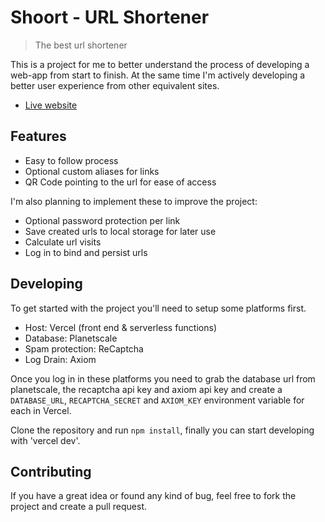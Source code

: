 # Shoort - URL Shortener

> The best url shortener

This is a project for me to better understand the process of developing a web-app from start to finish. At the same time I'm actively developing a better user experience from other equivalent sites.

- [Live website](https://shoort.vercel.app/)

## Features

- Easy to follow process
- Optional custom aliases for links
- QR Code pointing to the url for ease of access

I'm also planning to implement these to improve the project:

- Optional password protection per link
- Save created urls to local storage for later use
- Calculate url visits
- Log in to bind and persist urls

## Developing

To get started with the project you'll need to setup some platforms first.

- Host: Vercel (front end & serverless functions)
- Database: Planetscale
- Spam protection: ReCaptcha
- Log Drain: Axiom

Once you log in in these platforms you need to grab the database url from planetscale, the recaptcha api key and axiom api key and create a `DATABASE_URL`, `RECAPTCHA_SECRET` and `AXIOM_KEY` environment variable for each in Vercel.

Clone the repository and run `npm install`, finally you can start developing with 'vercel dev'.

## Contributing

If you have a great idea or found any kind of bug, feel free to fork the project and create a pull request.